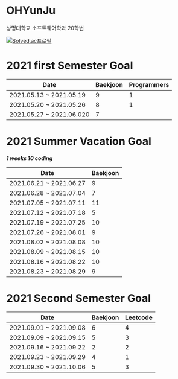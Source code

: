 # OHYunJu
상명대학교 소프트웨어학과 20학번

[![Solved.ac프로필](http://mazassumnida.wtf/api/v2/generate_badge?boj=bibi0218)](https://solved.ac/bibi0218)

# 2021 first Semester Goal
Date | Baekjoon | Programmers
 -----|----------|----------
 2021.05.13 ~ 2021.05.19  | 9 |  1
 2021.05.20 ~ 2021.05.26  | 8 |  1
 2021.05.27 ~ 2021.06.020  | 7
 
# 2021 Summer Vacation Goal
**_1 weeks 10 coding_**

 Date | Baekjoon 
 -----|----------
 2021.06.21 ~ 2021.06.27  | 9 
 2021.06.28 ~ 2021.07.04  | 7
 2021.07.05 ~ 2021.07.11  | 11
 2021.07.12 ~ 2021.07.18  | 5
 2021.07.19 ~ 2021.07.25  | 10
 2021.07.26 ~ 2021.08.01  | 9
 2021.08.02 ~ 2021.08.08  | 10
 2021.08.09 ~ 2021.08.15  | 10
 2021.08.16 ~ 2021.08.22  | 10
 2021.08.23 ~ 2021.08.29  | 9

# 2021 Second Semester Goal
 Date | Baekjoon | Leetcode
 -----|----------|----------
 2021.09.01 ~ 2021.09.08  | 6 | 4
 2021.09.09 ~ 2021.09.15  | 5 | 3
 2021.09.16 ~ 2021.09.22  | 2 | 2
 2021.09.23 ~ 2021.09.29  | 4 | 1
 2021.09.30 ~ 2021.10.06  | 5 | 3
